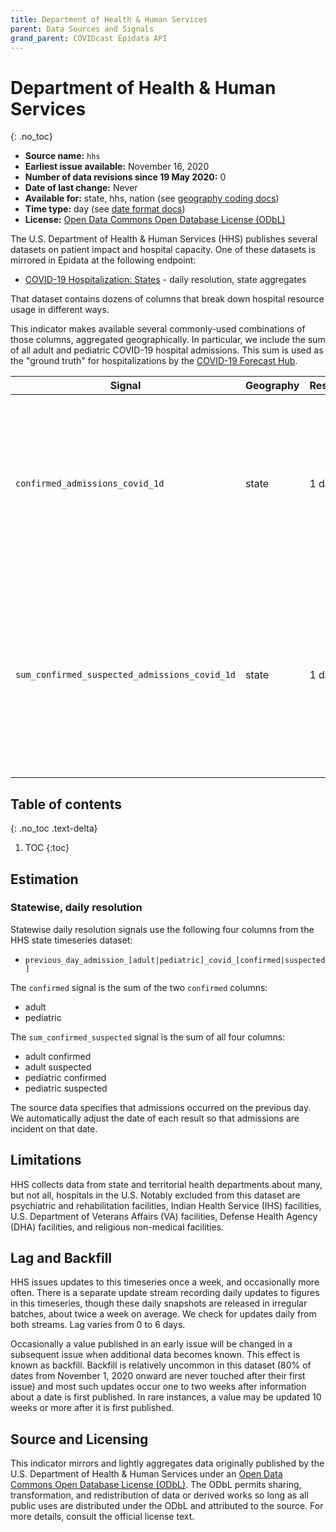 ```yaml
---
title: Department of Health & Human Services
parent: Data Sources and Signals
grand_parent: COVIDcast Epidata API
---
```


# Department of Health & Human Services
{: .no_toc}

* **Source name:** `hhs`
* **Earliest issue available:** November 16, 2020
* **Number of data revisions since 19 May 2020:** 0
* **Date of last change:** Never
* **Available for:** state, hhs, nation (see [geography coding docs](../covidcast_geography.md))
* **Time type:** day (see [date format docs](../covidcast_times.md))
* **License:** [Open Data Commons Open Database License (ODbL)](https://opendatacommons.org/licenses/odbl/1-0/)

The U.S. Department of Health & Human Services (HHS) publishes several
datasets on patient impact and hospital capacity. One of these
datasets is mirrored in Epidata at the following endpoint:

* [COVID-19 Hospitalization: States](../covid_hosp.md) - daily resolution, state aggregates

That dataset contains dozens of columns that break down hospital
resource usage in different ways.

This indicator makes available several commonly-used combinations of
those columns, aggregated geographically. In particular, we include
the sum of all adult and pediatric COVID-19 hospital admissions. This
sum is used as the "ground truth" for hospitalizations by the [COVID-19 
Forecast Hub](https://github.com/reichlab/covid19-forecast-hub/blob/master/data-processed/README.md#hospitalizations).


| Signal | Geography | Resolution | Description |
| --- | --- | --- | --- |
| `confirmed_admissions_covid_1d` | state | 1 day | Sum of adult and pediatric confirmed COVID-19 hospital admissions occurring each day. <br/> **Earliest date available:** 2019-12-31 |
| `sum_confirmed_suspected_admissions_covid_1d` | state | 1 day | Sum of adult and pediatric confirmed and suspected COVID-19 hospital admissions occurring each day. <br/> **Earliest date available:** 2019-12-31 |

## Table of contents
{: .no_toc .text-delta}

1. TOC
{:toc}

## Estimation

### Statewise, daily resolution

Statewise daily resolution signals use the following four columns from
the HHS state timeseries dataset:

* `previous_day_admission_[adult|pediatric]_covid_[confirmed|suspected]`

The `confirmed` signal is the sum of the two `confirmed` columns: 

* adult
* pediatric

The `sum_confirmed_suspected` signal is the sum of all four columns:

* adult confirmed
* adult suspected
* pediatric confirmed
* pediatric suspected

The source data specifies that admissions occurred on the previous
day. We automatically adjust the date of each result so that
admissions are incident on that date.

## Limitations

HHS collects data from state and territorial health departments about many, but
not all, hospitals in the U.S. Notably excluded from this dataset are
psychiatric and rehabilitation facilities, Indian Health Service (IHS)
facilities, U.S. Department of Veterans Affairs (VA) facilities, Defense Health
Agency (DHA) facilities, and religious non-medical facilities.

## Lag and Backfill

HHS issues updates to this timeseries once a week, and occasionally more
often. There is a separate update stream recording daily updates to figures in
this timeseries, though these daily snapshots are released in irregular batches,
about twice a week on average. We check for updates daily from both streams. Lag
varies from 0 to 6 days.

Occasionally a value published in an early issue will be changed in a subsequent
issue when additional data becomes known. This effect is known as
backfill. Backfill is relatively uncommon in this dataset (80% of dates from
November 1, 2020 onward are never touched after their first issue) and most such
updates occur one to two weeks after information about a date is first
published. In rare instances, a value may be updated 10 weeks or more after it
is first published.

## Source and Licensing

This indicator mirrors and lightly aggregates data originally
published by the U.S. Department of Health & Human Services under an
[Open Data Commons Open Database License
(ODbL)](https://opendatacommons.org/licenses/odbl/1-0/). The ODbL
permits sharing, transformation, and redistribution of data or derived
works so long as all public uses are distributed under the ODbL and 
attributed to the source. For more details, consult the official
license text.
